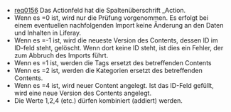 * [req0156](https://github.com/PolitAktiv/politaktiv-requirements/tree/master/de/requirements/req0156.md)
Das Actionfeld hat die Spaltenüberschrift _Action.
 * Wenn es =0 ist, wird nur die Prüfung vorgenommen. Es erfolgt bei einem eventuellen nachfolgenden Import keine Änderung an den Daten und Inhalten in Liferay.
 * Wenn es =-1 ist, wird die neueste Version des Contents, dessen ID im ID-feld steht, gelöscht. Wenn dort keine ID steht, ist dies ein Fehler, der zum Abbruch des Imports führt.
 * Wenn es =1 ist, werden die Tags ersetzt des betreffenden Contents
 * Wenn es =2 ist, werden die Kategorien ersetzt des betreffenden Contents.
 * Wenn es =4 ist, wird neuer Content angelegt. Ist das ID-Feld gefüllt, wird eine neue Version des Contents angelegt.
 * Die Werte 1,2,4 (etc.) dürfen kombiniert (addiert) werden.

